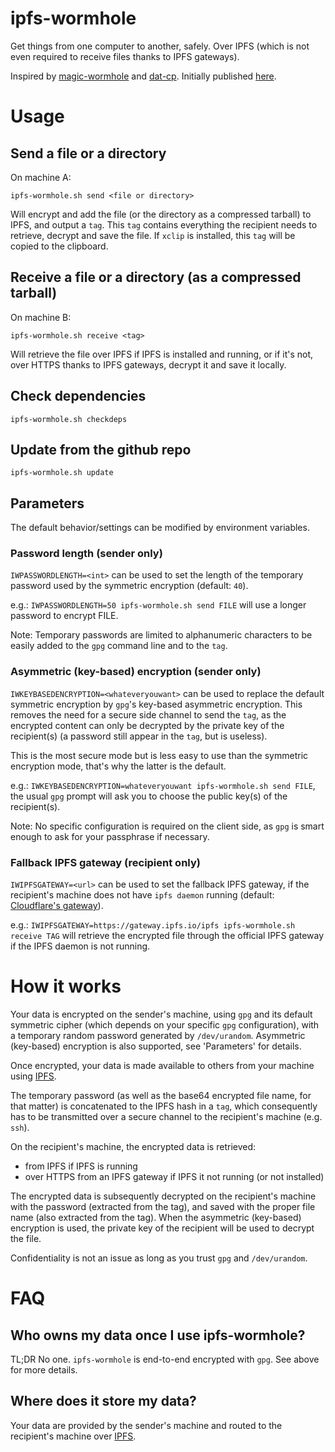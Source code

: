 # ipfs-wormhole

Get things from one computer to another, safely. Over IPFS (which is not even
required to receive files thanks to IPFS gateways).

Inspired by [magic-wormhole](https://github.com/warner/magic-wormhole) and
[dat-cp](https://github.com/tom-james-watson/dat-cp). Initially published
[here](https://www.reddit.com/r/ipfs/comments/9yyqi1/dat_dcpstyle_functionality_for_encrypted_assets/?utm_source=reddit-android).

# Usage

## Send a file or a directory

On machine A:

`ipfs-wormhole.sh send <file or directory>`

Will encrypt and add the file (or the directory as a compressed tarball) to
IPFS, and output a `tag`. This `tag` contains everything the recipient needs to
retrieve, decrypt and save the file. If `xclip` is installed, this `tag` will be
copied to the clipboard.

## Receive a file or a directory (as a compressed tarball)

On machine B:

`ipfs-wormhole.sh receive <tag>`

Will retrieve the file over IPFS if IPFS is installed and running, or if it's
not, over HTTPS thanks to IPFS gateways, decrypt it and save it locally.

## Check dependencies

`ipfs-wormhole.sh checkdeps`

## Update from the github repo

`ipfs-wormhole.sh update`

## Parameters

The default behavior/settings can be modified by environment variables.

### Password length (sender only)

`IWPASSWORDLENGTH=<int>` can be used to set the length of the temporary password
used by the symmetric encryption (default: `40`).

e.g.: `IWPASSWORDLENGTH=50 ipfs-wormhole.sh send FILE` will use a longer
password to encrypt FILE.

Note: Temporary passwords are limited to alphanumeric characters to be easily
added to the `gpg` command line and to the `tag`.

### Asymmetric (key-based) encryption (sender only)

`IWKEYBASEDENCRYPTION=<whateveryouwant>` can be used to replace the default
symmetric encryption by `gpg`'s key-based asymmetric encryption. This removes
the need for a secure side channel to send the `tag`, as the encrypted content
can only be decrypted by the private key of the recipient(s) (a password still
appear in the `tag`, but is useless).

This is the most secure mode but is less easy to use than the symmetric
encryption mode, that's why the latter is the default.

e.g.: `IWKEYBASEDENCRYPTION=whateveryouwant ipfs-wormhole.sh send FILE`, the
usual `gpg` prompt will ask you to choose the public key(s) of the recipient(s).

Note: No specific configuration is required on the client side, as `gpg` is
smart enough to ask for your passphrase if necessary.

### Fallback IPFS gateway (recipient only)

`IWIPFSGATEWAY=<url>` can be used to set the fallback IPFS gateway, if the
recipient's machine does not have `ipfs daemon` running (default: [Cloudflare's
gateway](https://cloudflare-ipfs.com)).

e.g.: `IWIPFSGATEWAY=https://gateway.ipfs.io/ipfs ipfs-wormhole.sh receive TAG`
will retrieve the encrypted file through the official IPFS gateway if the IPFS
daemon is not running.

# How it works

Your data is encrypted on the sender's machine, using `gpg` and its default
symmetric cipher (which depends on your specific `gpg` configuration), with a
temporary random password generated by `/dev/urandom`. Asymmetric (key-based)
encryption is also supported, see 'Parameters' for details.

Once encrypted, your data is made available to others from your machine using
[IPFS](https://ipfs.io).

The temporary password (as well as the base64 encrypted file name, for that
matter) is concatenated to the IPFS hash in a `tag`, which consequently has to
be transmitted over a secure channel to the recipient's machine (e.g. `ssh`).

On the recipient's machine, the encrypted data is retrieved:

- from IPFS if IPFS is running
- over HTTPS from an IPFS gateway if IPFS it not running (or not installed)

The encrypted data is subsequently decrypted on the recipient's machine with the
password (extracted from the tag), and saved with the proper file name (also
extracted from the tag). When the asymmetric (key-based) encryption is used, the
private key of the recipient will be used to decrypt the file.

Confidentiality is not an issue as long as you trust `gpg` and `/dev/urandom`.

# FAQ

## Who owns my data once I use ipfs-wormhole?

TL;DR No one. `ipfs-wormhole` is end-to-end encrypted with `gpg`. See above for
more details.

## Where does it store my data?

Your data are provided by the sender's machine and routed to the recipient's
machine over [IPFS](https://ipfs.io).
